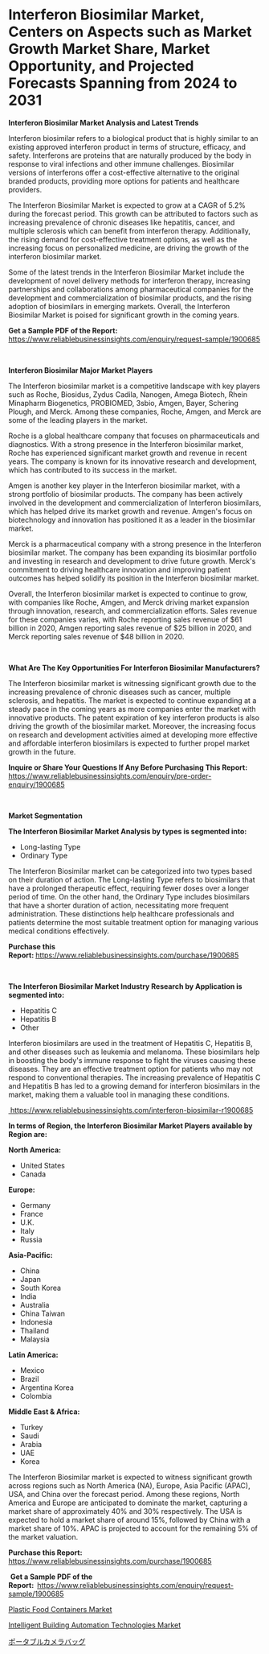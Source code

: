 <p><h1>Interferon Biosimilar Market, Centers on Aspects such as Market Growth Market Share, Market Opportunity, and Projected Forecasts Spanning from 2024 to 2031</h1></p><p><strong>Interferon Biosimilar Market Analysis and Latest Trends</strong></p>
<p><p>Interferon biosimilar refers to a biological product that is highly similar to an existing approved interferon product in terms of structure, efficacy, and safety. Interferons are proteins that are naturally produced by the body in response to viral infections and other immune challenges. Biosimilar versions of interferons offer a cost-effective alternative to the original branded products, providing more options for patients and healthcare providers.</p><p>The Interferon Biosimilar Market is expected to grow at a CAGR of 5.2% during the forecast period. This growth can be attributed to factors such as increasing prevalence of chronic diseases like hepatitis, cancer, and multiple sclerosis which can benefit from interferon therapy. Additionally, the rising demand for cost-effective treatment options, as well as the increasing focus on personalized medicine, are driving the growth of the interferon biosimilar market.</p><p>Some of the latest trends in the Interferon Biosimilar Market include the development of novel delivery methods for interferon therapy, increasing partnerships and collaborations among pharmaceutical companies for the development and commercialization of biosimilar products, and the rising adoption of biosimilars in emerging markets. Overall, the Interferon Biosimilar Market is poised for significant growth in the coming years.</p></p>
<p><strong>Get a Sample PDF of the Report:&nbsp;</strong> <a href="https://www.reliablebusinessinsights.com/enquiry/request-sample/1900685">https://www.reliablebusinessinsights.com/enquiry/request-sample/1900685</a></p>
<p>&nbsp;</p>
<p><strong>Interferon Biosimilar Major Market Players</strong></p>
<p><p>The Interferon biosimilar market is a competitive landscape with key players such as Roche, Biosidus, Zydus Cadila, Nanogen, Amega Biotech, Rhein Minapharm Biogenetics, PROBIOMED, 3sbio, Amgen, Bayer, Schering Plough, and Merck. Among these companies, Roche, Amgen, and Merck are some of the leading players in the market.</p><p>Roche is a global healthcare company that focuses on pharmaceuticals and diagnostics. With a strong presence in the Interferon biosimilar market, Roche has experienced significant market growth and revenue in recent years. The company is known for its innovative research and development, which has contributed to its success in the market.</p><p>Amgen is another key player in the Interferon biosimilar market, with a strong portfolio of biosimilar products. The company has been actively involved in the development and commercialization of Interferon biosimilars, which has helped drive its market growth and revenue. Amgen's focus on biotechnology and innovation has positioned it as a leader in the biosimilar market.</p><p>Merck is a pharmaceutical company with a strong presence in the Interferon biosimilar market. The company has been expanding its biosimilar portfolio and investing in research and development to drive future growth. Merck's commitment to driving healthcare innovation and improving patient outcomes has helped solidify its position in the Interferon biosimilar market.</p><p>Overall, the Interferon biosimilar market is expected to continue to grow, with companies like Roche, Amgen, and Merck driving market expansion through innovation, research, and commercialization efforts. Sales revenue for these companies varies, with Roche reporting sales revenue of $61 billion in 2020, Amgen reporting sales revenue of $25 billion in 2020, and Merck reporting sales revenue of $48 billion in 2020.</p></p>
<p>&nbsp;</p>
<p><strong>What Are The Key Opportunities For Interferon Biosimilar Manufacturers?</strong></p>
<p><p>The Interferon biosimilar market is witnessing significant growth due to the increasing prevalence of chronic diseases such as cancer, multiple sclerosis, and hepatitis. The market is expected to continue expanding at a steady pace in the coming years as more companies enter the market with innovative products. The patent expiration of key interferon products is also driving the growth of the biosimilar market. Moreover, the increasing focus on research and development activities aimed at developing more effective and affordable interferon biosimilars is expected to further propel market growth in the future.</p></p>
<p><strong>Inquire or Share Your Questions If Any Before Purchasing This Report:</strong> <a href="https://www.reliablebusinessinsights.com/enquiry/pre-order-enquiry/1900685">https://www.reliablebusinessinsights.com/enquiry/pre-order-enquiry/1900685</a></p>
<p>&nbsp;</p>
<p><strong>Market Segmentation</strong></p>
<p><strong>The Interferon Biosimilar Market Analysis by types is segmented into:</strong></p>
<p><ul><li>Long-lasting Type</li><li>Ordinary Type</li></ul></p>
<p><p>The Interferon Biosimilar market can be categorized into two types based on their duration of action. The Long-lasting Type refers to biosimilars that have a prolonged therapeutic effect, requiring fewer doses over a longer period of time. On the other hand, the Ordinary Type includes biosimilars that have a shorter duration of action, necessitating more frequent administration. These distinctions help healthcare professionals and patients determine the most suitable treatment option for managing various medical conditions effectively.</p></p>
<p><strong>Purchase this Report:&nbsp;</strong><a href="https://www.reliablebusinessinsights.com/purchase/1900685">https://www.reliablebusinessinsights.com/purchase/1900685</a></p>
<p>&nbsp;</p>
<p><strong>The Interferon Biosimilar Market Industry Research by Application is segmented into:</strong></p>
<p><ul><li>Hepatitis C</li><li>Hepatitis B</li><li>Other</li></ul></p>
<p><p>Interferon biosimilars are used in the treatment of Hepatitis C, Hepatitis B, and other diseases such as leukemia and melanoma. These biosimilars help in boosting the body's immune response to fight the viruses causing these diseases. They are an effective treatment option for patients who may not respond to conventional therapies. The increasing prevalence of Hepatitis C and Hepatitis B has led to a growing demand for interferon biosimilars in the market, making them a valuable tool in managing these conditions.</p></p>
<p><a href="https://www.reliablebusinessinsights.com/interferon-biosimilar-r1900685">&nbsp;https://www.reliablebusinessinsights.com/interferon-biosimilar-r1900685</a></p>
<p><strong>In terms of Region, the Interferon Biosimilar Market Players available by Region are:</strong></p>
<p>
    <p> <strong> North America: </strong>
        <ul>
            <li>United States</li>
            <li>Canada</li>
        </ul>
        </p> 
    <p> <strong> Europe: </strong>
        <ul>
            <li>Germany</li>
            <li>France</li>
            <li>U.K.</li>
            <li>Italy</li>
            <li>Russia</li>
        </ul>
        </p> 
    <p> <strong> Asia-Pacific: </strong>
        <ul>
            <li>China</li>
            <li>Japan</li>
            <li>South Korea</li>
            <li>India</li>
            <li>Australia</li>
            <li>China Taiwan</li>
            <li>Indonesia</li>
            <li>Thailand</li>
            <li>Malaysia</li>
        </ul>
        </p> 
    <p> <strong> Latin America: </strong>
        <ul>
            <li>Mexico</li>
            <li>Brazil</li>
            <li>Argentina Korea</li>
            <li>Colombia</li>
        </ul>
        </p> 
    <p> <strong> Middle East & Africa: </strong>
        <ul>
            <li>Turkey</li>
            <li>Saudi</li>
            <li>Arabia</li>
            <li>UAE</li>
            <li>Korea</li>
        </ul>
    </p>
    </p>
<p><p>The Interferon Biosimilar market is expected to witness significant growth across regions such as North America (NA), Europe, Asia Pacific (APAC), USA, and China over the forecast period. Among these regions, North America and Europe are anticipated to dominate the market, capturing a market share of approximately 40% and 30% respectively. The USA is expected to hold a market share of around 15%, followed by China with a market share of 10%. APAC is projected to account for the remaining 5% of the market valuation.</p></p>
<p><strong>Purchase this Report: </strong><a href="https://www.reliablebusinessinsights.com/purchase/1900685">https://www.reliablebusinessinsights.com/purchase/1900685</a></p>
<p>&nbsp;<strong>Get a Sample PDF of the Report:&nbsp;&nbsp;</strong><a href="https://www.reliablebusinessinsights.com/enquiry/request-sample/1900685">https://www.reliablebusinessinsights.com/enquiry/request-sample/1900685</a></p>
<p><strong></strong></p>
<p><p><a href="https://github.com/iprahimabdulrahmman/Market-Research-Report-List-1/blob/main/plastic-food-containers-market.md">Plastic Food Containers Market</a></p><p><a href="https://github.com/aafbctfl75/Market-Research-Report-List-1/blob/main/intelligent-building-automation-technologies-market.md">Intelligent Building Automation Technologies Market</a></p><p><a href="https://github.com/CarlieShields/Market-Research-Report-List-2/blob/main/3660113178795.md">ポータブルカメラバッグ</a></p></p>